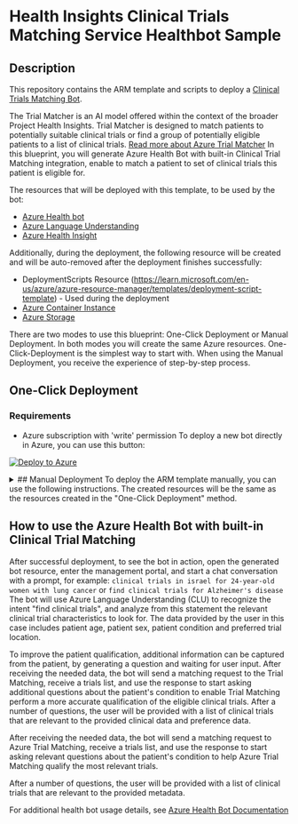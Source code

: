 

# Health Insights Clinical Trials Matching Service Healthbot Sample

## Description

This repository contains the ARM template and scripts to deploy a [Clinical Trials Matching Bot](https://learn.microsoft.com/en-us/azure/azure-health-insights/trial-matcher/overview#azure-health-bot-integration).

The Trial Matcher is an AI model offered within the context of the broader Project Health Insights. Trial Matcher is designed to match patients to potentially suitable clinical trials or find a group of potentially eligible patients to a list of clinical trials. [Read more about Azure Trial Matcher](https://learn.microsoft.com/en-us/azure/azure-health-insights/trial-matcher/overview)
In this blueprint, you will generate Azure Health Bot with built-in Clinical Trial Matching integration, enable to match a patient to set of clinical trials this patient is eligible for.

The resources that will be deployed with this template, to be used by the bot:
- [Azure Health bot](https://learn.microsoft.com/en-us/azure/health-bot/)
- [Azure Language Understanding](https://learn.microsoft.com/en-us/azure/cognitive-services/language-service/conversational-language-understanding/overview)
- [Azure Health Insight](https://learn.microsoft.com/en-us/azure/azure-health-insights/overview)

Additionally, during the deployment, the following resource will be created and will be auto-removed after the deployment finishes successfully:
- DeploymentScripts Resource (https://learn.microsoft.com/en-us/azure/azure-resource-manager/templates/deployment-script-template) - Used during the deployment
- [Azure Container Instance](https://azure.microsoft.com/en-us/products/container-instances/)
- [Azure Storage](https://learn.microsoft.com/en-us/azure/storage/common/storage-introduction)

There are two modes to use this blueprint: One-Click Deployment or Manual Deployment. 
In both modes you will create the same Azure resources. One-Click-Deployment is the simplest way to start with. When using the Manual Deployment, you receive the experience of step-by-step process. 

## One-Click Deployment

### Requirements
- Azure subscription with 'write' permission
To deploy a new bot directly in Azure, you can use this button:

[![Deploy to Azure](https://aka.ms/deploytoazurebutton)](https://portal.azure.com/#create/Microsoft.Template/uri/https%3A%2F%2Fraw.githubusercontent.com%2Fmicrosoft%2FClinicalTrialsBlueprint%2Fgh-pages%2Fmain.json)


<details><summary>## Manual Deployment To deploy the ARM template manually, you can use the following instructions. The created resources will be the same as the resources created in the "One-Click Deployment" method.</summary>



### Requirements
- [Install Azure PowerShell](https://learn.microsoft.com/en-us/azure/azure-resource-manager/bicep/deploy-powershell#prerequisites)
- [Install the Azure PowerShell module](https://docs.microsoft.com/en-us/powershell/azure/install-az-ps)
- [Install the Azure Bicep module](https://learn.microsoft.com/en-us/azure/azure-resource-manager/bicep/install#install-manually)

### Connect to Azure Subscription
```PowerShell
Login-AzAccount
$account
 = Set-AzContext -Subscription <Your Subscription Name>
```
### Create Resource Group
Create Resource Group that will contain all the resources required for the blueprint resources
```PowerShell
$ctmRg = New-AzResourceGroup -Name <resources group name> -Location <region>
```

### Run Deployment
```PowerShell
New-AzResourceGroupDeployment -ResourceGroupName $ctmRg -TemplateFile .\arm-templates\main.bicep
```

</details>

## How to use the Azure Health Bot with built-in Clinical Trial Matching
After successful deployment, to see the bot in action, open the generated bot resource, enter the management portal, and start a chat conversation with a prompt,
for example:
`clinical trials in israel for 24-year-old women with lung cancer`
or
`find clinical trials for Alzheimer's disease`
The bot will use Azure Language Understanding (CLU) to recognize the intent "find clinical trials", and analyze from this statement the relevant clinical trial characteristics to look for. The data provided by the user in this case includes patient age, patient sex, patient condition and preferred trial location.

To improve the patient qualification, additional information can be captured from the patient, by generating a question and waiting for user input.  After receiving the needed data, the bot will send a matching request to the Trial Matching, receive a trials list, and use the response to start asking additional questions about the patient's condition to enable Trial Matching perform a more accurate qualification of the eligible clinical trials. After a number of questions, the user will be provided with a list of clinical trials that are relevant to the provided clinical data and preference data.

After receiving the needed data, the bot will send a matching request to Azure Trial Matching, receive a trials list, and use the response to start asking relevant questions about the patient's condition to help Azure Trial Matching qualify the most relevant trials.

After a number of questions, the user will be provided with a list of clinical trials that are relevant to the provided metadata.

For additional health bot usage details, see [Azure Health Bot Documentation](https://learn.microsoft.com/en-us/azure/health-bot/)

